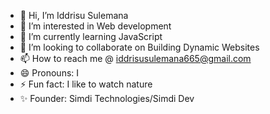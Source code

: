 - 👋 Hi, I’m Iddrisu Sulemana
- 👀 I’m interested in Web development
- 🌱 I’m currently learning JavaScript
- 💞️ I’m looking to collaborate on Building Dynamic Websites
- 📫 How to reach me @ iddrisusulemana665@gmail.com
- 😄 Pronouns: I
- ⚡ Fun fact: I like to watch nature
- ✨ Founder: Simdi Technologies/Simdi Dev

<!---
Sulemana24/Sulemana24 is a ✨ special ✨ repository because its `README.md` (this file) appears on your GitHub profile.
You can click the Preview link to take a look at your changes.
--->
